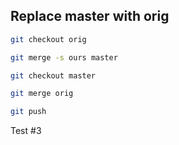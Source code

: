 ## Replace master with orig

```bash
git checkout orig

git merge -s ours master

git checkout master

git merge orig

git push
```

Test #3
